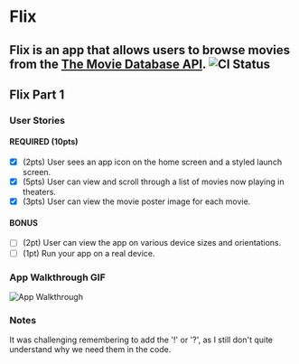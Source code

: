 # Flix

Flix is an app that allows users to browse movies from the [The Movie Database API](http://docs.themoviedb.apiary.io/#).
![CI Status](https://github.com/gstawde/flix/workflows/Swift/badge.svg)
---

## Flix Part 1

### User Stories

#### REQUIRED (10pts)
- [x] (2pts) User sees an app icon on the home screen and a styled launch screen.
- [x] (5pts) User can view and scroll through a list of movies now playing in theaters.
- [x] (3pts) User can view the movie poster image for each movie.

#### BONUS
- [ ] (2pt) User can view the app on various device sizes and orientations.
- [ ] (1pt) Run your app on a real device.

### App Walkthrough GIF
![App Walkthrough](/flix.gif)


### Notes
It was challenging remembering to add the '!' or '?', as I still don't quite understand why we need them in the code.
